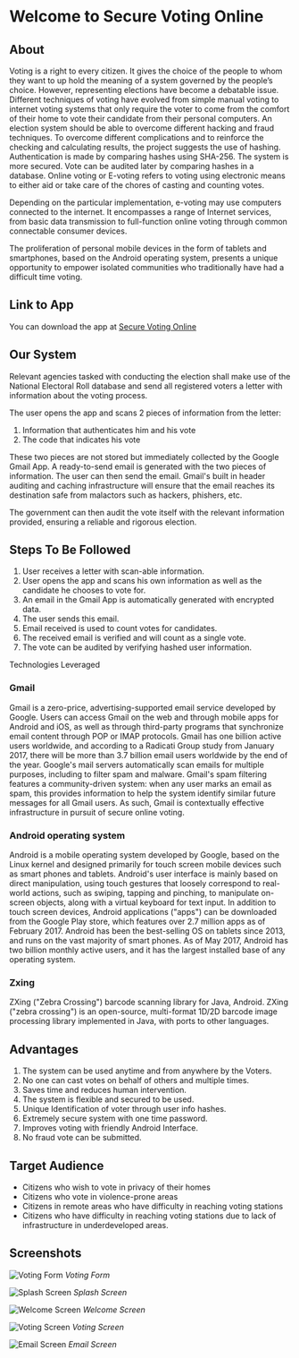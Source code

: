 # Welcome to Secure Voting Online

## About

Voting is a right to every citizen. It gives the choice of the people to whom they want to up hold the meaning of a system governed by the people’s choice. However, representing elections have become a debatable issue. Different techniques of voting have evolved from simple manual voting to internet voting systems that only require the voter to come from the comfort of their home to vote their candidate from their personal computers. An election system should be able to overcome different hacking and fraud techniques. To overcome different complications and to reinforce the checking and calculating results, the project suggests the use of hashing. Authentication is made by comparing hashes using SHA-256. The system is more secured. Vote can be audited later by comparing hashes in a database.
Online voting or E-voting refers to voting using electronic means to either aid or take care of the chores of casting and counting votes.

Depending on the particular implementation, e-voting may use computers connected to the internet. It encompasses a range of Internet services, from basic data transmission to full-function online voting through common connectable consumer devices.

The proliferation of personal mobile devices in the form of tablets and smartphones, based on the Android operating system, presents a unique opportunity to empower isolated communities who traditionally have had a difficult time voting.

## Link to App

You can download the app at [Secure Voting Online](https://github.com/D-Bhatta/Secure-Online-Voting/raw/master/app/release/app-release.apk)

## Our System

Relevant agencies tasked with conducting the election shall make use of the National Electoral Roll
database and send all registered voters a letter with information about the voting process.

The user opens the app and scans 2 pieces of information from the letter:

1. Information that authenticates him and his vote
2. The code that indicates his vote

These two pieces are not stored but immediately collected by the Google Gmail App. A ready-to-send
email is generated with the two pieces of information. The user can then send the email. Gmail's built
in header auditing and caching infrastructure will ensure that the email reaches its destination safe from
malactors such as hackers, phishers, etc.

The government can then audit the vote itself with the relevant information provided, ensuring a reliable
and rigorous election.

## Steps To Be Followed

1. User receives a letter with scan-able information.
2. User opens the app and scans his own information as well as the candidate he chooses to vote
for.
3. An email in the Gmail App is automatically generated with encrypted data.
4. The user sends this email.
5. Email received is used to count votes for candidates.
6. The received email is verified and will count as a single vote.
7. The vote can be audited by verifying hashed user information.

Technologies Leveraged

### Gmail

Gmail is a zero-price, advertising-supported email service developed by Google. Users can access
Gmail on the web and through mobile apps for Android and iOS, as well as through third-party
programs that synchronize email content through POP or IMAP protocols. Gmail has one billion active
users worldwide, and according to a Radicati Group study from January 2017, there will be more than
3.7 billion email users worldwide by the end of the year.
Google's mail servers automatically scan emails for multiple purposes, including to filter spam and
malware. Gmail's spam filtering features a community-driven system: when any user marks an email
as spam, this provides information to help the system identify similar future messages for all Gmail
users.
As such, Gmail is contextually effective infrastructure in pursuit of secure online voting.

### Android operating system

Android is a mobile operating system developed by Google, based on the Linux kernel and designed
primarily for touch screen mobile devices such as smart phones and tablets.
Android's user interface is mainly based on direct manipulation, using touch gestures that loosely
correspond to real-world actions, such as swiping, tapping and pinching, to manipulate on-screen
objects, along with a virtual keyboard for text input. In addition to touch screen devices,
Android applications ("apps") can be downloaded from the Google Play store, which features over 2.7
million apps as of February 2017. Android has been the best-selling OS on tablets since 2013, and runs
on the vast majority of smart phones. As of May 2017, Android has two billion monthly active users,
and it has the largest installed base of any operating system.

### Zxing

ZXing ("Zebra Crossing") barcode scanning library for Java, Android.
ZXing ("zebra crossing") is an open-source, multi-format 1D/2D barcode image processing library
implemented in Java, with ports to other languages.

## Advantages

1. The system can be used anytime and from anywhere by the Voters.
2. No one can cast votes on behalf of others and multiple times.
3. Saves time and reduces human intervention.
4. The system is flexible and secured to be used.
5. Unique Identification of voter through user info hashes.
6. Extremely secure system with one time password.
7. Improves voting with friendly Android Interface.
8. No fraud vote can be submitted.

## Target Audience

- Citizens who wish to vote in privacy of their homes
- Citizens who vote in violence-prone areas
- Citizens in remote areas who have difficulty in reaching voting stations
- Citizens who have difficulty in reaching voting stations due to lack of infrastructure in
underdeveloped areas.

## Screenshots

![Voting Form](images/Form.png "Voting Form")
*Voting Form*

![Splash Screen](images/splash_screen.jpg "Splash Screen")
*Splash Screen*

![Welcome Screen](images/Welcome_screen.jpg "Welcome Screen")
*Welcome Screen*

![Voting Screen](images/voting_screen.jpg "Voting Screen")
*Voting Screen*

![Email Screen](images/email_screen.jpg "Email Screen")
*Email Screen*

